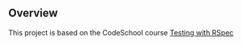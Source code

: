 Overview
--------

This project is based on the CodeSchool course [Testing with RSpec](https://www.codeschool.com/courses/testing-with-rspec)

